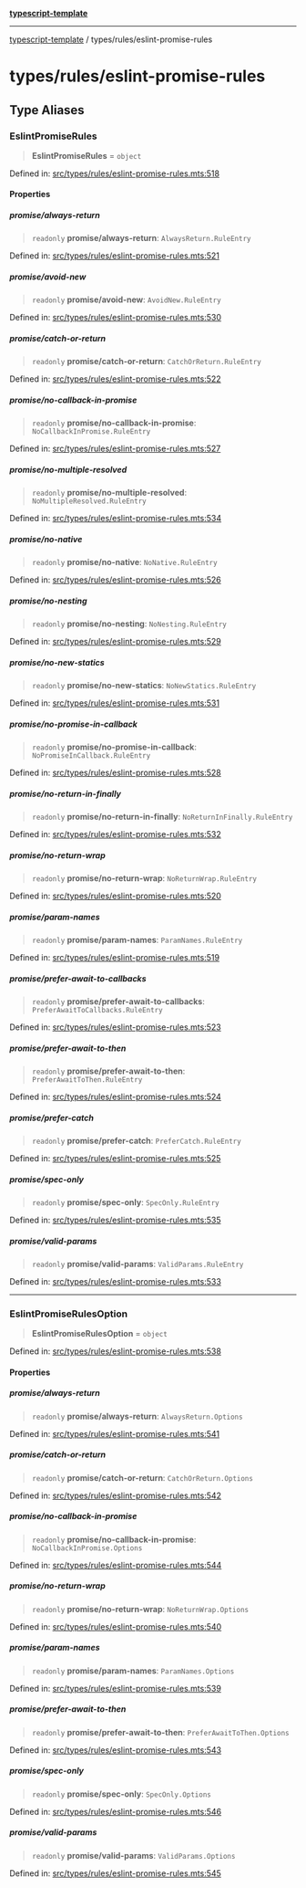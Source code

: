 [**typescript-template**](../../README.md)

---

[typescript-template](../../README.md) / types/rules/eslint-promise-rules

# types/rules/eslint-promise-rules

## Type Aliases

### EslintPromiseRules

> **EslintPromiseRules** = `object`

Defined in: [src/types/rules/eslint-promise-rules.mts:518](https://github.com/noshiro-pf/eslint-config-typed/blob/main/src/types/rules/eslint-promise-rules.mts#L518)

#### Properties

##### promise/always-return

> `readonly` **promise/always-return**: `AlwaysReturn.RuleEntry`

Defined in: [src/types/rules/eslint-promise-rules.mts:521](https://github.com/noshiro-pf/eslint-config-typed/blob/main/src/types/rules/eslint-promise-rules.mts#L521)

##### promise/avoid-new

> `readonly` **promise/avoid-new**: `AvoidNew.RuleEntry`

Defined in: [src/types/rules/eslint-promise-rules.mts:530](https://github.com/noshiro-pf/eslint-config-typed/blob/main/src/types/rules/eslint-promise-rules.mts#L530)

##### promise/catch-or-return

> `readonly` **promise/catch-or-return**: `CatchOrReturn.RuleEntry`

Defined in: [src/types/rules/eslint-promise-rules.mts:522](https://github.com/noshiro-pf/eslint-config-typed/blob/main/src/types/rules/eslint-promise-rules.mts#L522)

##### promise/no-callback-in-promise

> `readonly` **promise/no-callback-in-promise**: `NoCallbackInPromise.RuleEntry`

Defined in: [src/types/rules/eslint-promise-rules.mts:527](https://github.com/noshiro-pf/eslint-config-typed/blob/main/src/types/rules/eslint-promise-rules.mts#L527)

##### promise/no-multiple-resolved

> `readonly` **promise/no-multiple-resolved**: `NoMultipleResolved.RuleEntry`

Defined in: [src/types/rules/eslint-promise-rules.mts:534](https://github.com/noshiro-pf/eslint-config-typed/blob/main/src/types/rules/eslint-promise-rules.mts#L534)

##### promise/no-native

> `readonly` **promise/no-native**: `NoNative.RuleEntry`

Defined in: [src/types/rules/eslint-promise-rules.mts:526](https://github.com/noshiro-pf/eslint-config-typed/blob/main/src/types/rules/eslint-promise-rules.mts#L526)

##### promise/no-nesting

> `readonly` **promise/no-nesting**: `NoNesting.RuleEntry`

Defined in: [src/types/rules/eslint-promise-rules.mts:529](https://github.com/noshiro-pf/eslint-config-typed/blob/main/src/types/rules/eslint-promise-rules.mts#L529)

##### promise/no-new-statics

> `readonly` **promise/no-new-statics**: `NoNewStatics.RuleEntry`

Defined in: [src/types/rules/eslint-promise-rules.mts:531](https://github.com/noshiro-pf/eslint-config-typed/blob/main/src/types/rules/eslint-promise-rules.mts#L531)

##### promise/no-promise-in-callback

> `readonly` **promise/no-promise-in-callback**: `NoPromiseInCallback.RuleEntry`

Defined in: [src/types/rules/eslint-promise-rules.mts:528](https://github.com/noshiro-pf/eslint-config-typed/blob/main/src/types/rules/eslint-promise-rules.mts#L528)

##### promise/no-return-in-finally

> `readonly` **promise/no-return-in-finally**: `NoReturnInFinally.RuleEntry`

Defined in: [src/types/rules/eslint-promise-rules.mts:532](https://github.com/noshiro-pf/eslint-config-typed/blob/main/src/types/rules/eslint-promise-rules.mts#L532)

##### promise/no-return-wrap

> `readonly` **promise/no-return-wrap**: `NoReturnWrap.RuleEntry`

Defined in: [src/types/rules/eslint-promise-rules.mts:520](https://github.com/noshiro-pf/eslint-config-typed/blob/main/src/types/rules/eslint-promise-rules.mts#L520)

##### promise/param-names

> `readonly` **promise/param-names**: `ParamNames.RuleEntry`

Defined in: [src/types/rules/eslint-promise-rules.mts:519](https://github.com/noshiro-pf/eslint-config-typed/blob/main/src/types/rules/eslint-promise-rules.mts#L519)

##### promise/prefer-await-to-callbacks

> `readonly` **promise/prefer-await-to-callbacks**: `PreferAwaitToCallbacks.RuleEntry`

Defined in: [src/types/rules/eslint-promise-rules.mts:523](https://github.com/noshiro-pf/eslint-config-typed/blob/main/src/types/rules/eslint-promise-rules.mts#L523)

##### promise/prefer-await-to-then

> `readonly` **promise/prefer-await-to-then**: `PreferAwaitToThen.RuleEntry`

Defined in: [src/types/rules/eslint-promise-rules.mts:524](https://github.com/noshiro-pf/eslint-config-typed/blob/main/src/types/rules/eslint-promise-rules.mts#L524)

##### promise/prefer-catch

> `readonly` **promise/prefer-catch**: `PreferCatch.RuleEntry`

Defined in: [src/types/rules/eslint-promise-rules.mts:525](https://github.com/noshiro-pf/eslint-config-typed/blob/main/src/types/rules/eslint-promise-rules.mts#L525)

##### promise/spec-only

> `readonly` **promise/spec-only**: `SpecOnly.RuleEntry`

Defined in: [src/types/rules/eslint-promise-rules.mts:535](https://github.com/noshiro-pf/eslint-config-typed/blob/main/src/types/rules/eslint-promise-rules.mts#L535)

##### promise/valid-params

> `readonly` **promise/valid-params**: `ValidParams.RuleEntry`

Defined in: [src/types/rules/eslint-promise-rules.mts:533](https://github.com/noshiro-pf/eslint-config-typed/blob/main/src/types/rules/eslint-promise-rules.mts#L533)

---

### EslintPromiseRulesOption

> **EslintPromiseRulesOption** = `object`

Defined in: [src/types/rules/eslint-promise-rules.mts:538](https://github.com/noshiro-pf/eslint-config-typed/blob/main/src/types/rules/eslint-promise-rules.mts#L538)

#### Properties

##### promise/always-return

> `readonly` **promise/always-return**: `AlwaysReturn.Options`

Defined in: [src/types/rules/eslint-promise-rules.mts:541](https://github.com/noshiro-pf/eslint-config-typed/blob/main/src/types/rules/eslint-promise-rules.mts#L541)

##### promise/catch-or-return

> `readonly` **promise/catch-or-return**: `CatchOrReturn.Options`

Defined in: [src/types/rules/eslint-promise-rules.mts:542](https://github.com/noshiro-pf/eslint-config-typed/blob/main/src/types/rules/eslint-promise-rules.mts#L542)

##### promise/no-callback-in-promise

> `readonly` **promise/no-callback-in-promise**: `NoCallbackInPromise.Options`

Defined in: [src/types/rules/eslint-promise-rules.mts:544](https://github.com/noshiro-pf/eslint-config-typed/blob/main/src/types/rules/eslint-promise-rules.mts#L544)

##### promise/no-return-wrap

> `readonly` **promise/no-return-wrap**: `NoReturnWrap.Options`

Defined in: [src/types/rules/eslint-promise-rules.mts:540](https://github.com/noshiro-pf/eslint-config-typed/blob/main/src/types/rules/eslint-promise-rules.mts#L540)

##### promise/param-names

> `readonly` **promise/param-names**: `ParamNames.Options`

Defined in: [src/types/rules/eslint-promise-rules.mts:539](https://github.com/noshiro-pf/eslint-config-typed/blob/main/src/types/rules/eslint-promise-rules.mts#L539)

##### promise/prefer-await-to-then

> `readonly` **promise/prefer-await-to-then**: `PreferAwaitToThen.Options`

Defined in: [src/types/rules/eslint-promise-rules.mts:543](https://github.com/noshiro-pf/eslint-config-typed/blob/main/src/types/rules/eslint-promise-rules.mts#L543)

##### promise/spec-only

> `readonly` **promise/spec-only**: `SpecOnly.Options`

Defined in: [src/types/rules/eslint-promise-rules.mts:546](https://github.com/noshiro-pf/eslint-config-typed/blob/main/src/types/rules/eslint-promise-rules.mts#L546)

##### promise/valid-params

> `readonly` **promise/valid-params**: `ValidParams.Options`

Defined in: [src/types/rules/eslint-promise-rules.mts:545](https://github.com/noshiro-pf/eslint-config-typed/blob/main/src/types/rules/eslint-promise-rules.mts#L545)

